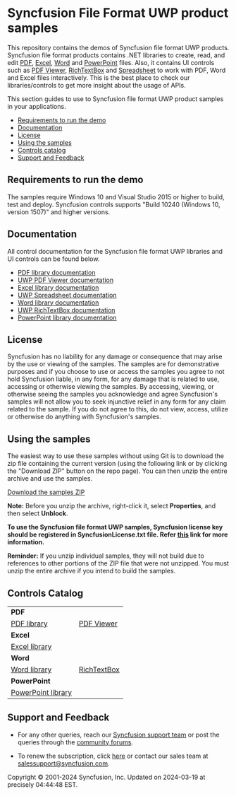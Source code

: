 ﻿# Syncfusion File Format UWP product samples

This repository contains the demos of Syncfusion file format UWP products. Syncfusion file format products contains .NET libraries to create, read, and edit [PDF](https://www.syncfusion.com/pdf-framework/uwp?utm_source=github&utm_medium=listing), [Excel](https://www.syncfusion.com/excel-framework/uwp?utm_source=github&utm_medium=listing), [Word](https://www.syncfusion.com/word-framework/uwp?utm_source=github&utm_medium=listing) and [PowerPoint](https://www.syncfusion.com/powerpoint-framework/uwp?utm_source=github&utm_medium=listing) files. Also, it contains UI controls such as [PDF Viewer](https://www.syncfusion.com/uwp-ui-controls/pdf-viewer?utm_source=github&utm_medium=listing), [RichTextBox](https://www.syncfusion.com/uwp-ui-controls/richtextbox?utm_source=github&utm_medium=listing) and [Spreadsheet](https://www.syncfusion.com/uwp-ui-controls/spreadsheet?utm_source=github&utm_medium=listing) to work with PDF, Word and Excel files interactively. This is the best place to check our libraries/controls to get more insight about the usage of APIs.

This section guides to use to Syncfusion file format UWP product samples in your applications.

* [Requirements to run the demo](#requirements-to-run-the-demo)
* [Documentation](#documentation)
* [License](#license)
* [Using the samples](#using-the-samples)
* [Controls catalog](#controls-catalog)
* [Support and Feedback](#support-and-feedback)

## <a name="requirements-to-run-the-demo"></a>Requirements to run the demo ##

The samples require Windows 10 and Visual Studio 2015 or higher to build, test and deploy. Syncfusion controls supports "Build 10240 (Windows 10, version 1507)" and higher versions.

## <a name="documentation"></a>Documentation ##

All control documentation for the Syncfusion file format UWP libraries and UI controls can be found below. 

* [PDF library documentation](https://help.syncfusion.com/file-formats/pdf/overview?cs-save-lang=1&cs-lang=uwp)
* [UWP PDF Viewer documentation](https://help.syncfusion.com/uwp/sfpdfviewer/overview?utm_source=github&utm_medium=listing)
* [Excel library documentation](https://help.syncfusion.com/file-formats/xlsio/overview?cs-save-lang=1&cs-lang=uwp)
* [UWP Spreadsheet documentation](https://help.syncfusion.com/uwp/sfspreadsheet/overview?utm_source=github&utm_medium=listing)
* [Word library documentation](https://help.syncfusion.com/file-formats/docio/overview?cs-save-lang=1&cs-lang=uwp)
* [UWP RichTextBox documentation](https://help.syncfusion.com/uwp/sfrichtextboxadv/overview?utm_source=github&utm_medium=listing)
* [PowerPoint library documentation](https://help.syncfusion.com/file-formats/presentation/overview?cs-save-lang=1&cs-lang=uwp)

## <a name="license"></a>License ##

Syncfusion has no liability for any damage or consequence that may arise by the use or viewing of the samples. The samples are for demonstrative purposes and if you choose to use or access the samples you agree to not hold Syncfusion liable, in any form, for any damage that is related to use, accessing or otherwise viewing the samples. By accessing, viewing, or otherwise seeing the samples you acknowledge and agree Syncfusion's samples will not allow you to seek injunctive relief in any form for any claim related to the sample. If you do not agree to this, do not view, access, utilize or otherwise do anything with Syncfusion's samples.

## <a name="using-the-samples"></a>Using the samples ##

The easiest way to use these samples without using Git is to download the zip file containing the current version (using the following link or by clicking the "Download ZIP" button on the repo page). You can then unzip the entire archive and use the samples.

[Download the samples ZIP](../../archive/master.zip)

**Note:** Before you unzip the archive, right-click it, select **Properties**, and then select **Unblock**. 

**To use the Syncfusion file format UWP samples, Syncfusion license key should be registered in SyncfusionLicense.txt file. Refer [this](https://www.syncfusion.com/kb/9002?utm_source=github&utm_medium=listing) link for more information.**

**Reminder:** If you unzip individual samples, they will not build due to references to other portions of the ZIP file that were not unzipped. You must unzip the entire archive if you intend to build the samples.

## <a name="controls-catalog"></a>Controls Catalog

<table>
  <tr>
    <td colspan="2" rowspan="1">
    <b>PDF<b>
    </td>
  </tr>
  <tr>
  <td>
    <a href="PDF">PDF library</a>
  </td>
  <td>
    <a href="PdfViewer">PDF Viewer</a>
  </td>  
  </tr>
  <tr>
    <td colspan="2" rowspan="1">
    <b>Excel<b>
    </td>
  </tr>
  <tr>
  <td>
    <a href="XlsIO">Excel library</a>
  </td>
  <td/>
  </tr>
  <tr>
    <td colspan="2" rowspan="1">
    <b>Word<b>
    </td>
  </tr>
  <tr>
  <td>
    <a href="DocIO">Word library</a>
  </td>
  <td>
    <a href="">RichTextBox</a>
  </td> 
  </tr>
  <tr>
    <td colspan="2" rowspan="1">
    <b>PowerPoint<b>
    </td>
  </tr>
  <tr>
  <td>
    <a href="Presentation">PowerPoint library</a>
  </td>
  <td/>
  </tr>
</table>

## <a name="support-and-feedback"></a>Support and Feedback ##

* For any other queries, reach our [Syncfusion support team](https://www.syncfusion.com/support/directtrac/incidents/newincident?utm_source=github&utm_medium=listing) or post the queries through the [community forums](https://www.syncfusion.com/forums?utm_source=github&utm_medium=listing).

* To renew the subscription, click [here](https://www.syncfusion.com/sales/products?utm_source=github&utm_medium=listing) or contact our sales team at <salessupport@syncfusion.com>.

<p>Copyright © 2001-2024 Syncfusion, Inc. Updated on 2024-03-19 at precisely 04:44:48 EST.</p> 

